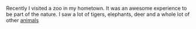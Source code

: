 Recently I visited a zoo in my hometown. It was an awesome experience to be part of the
nature. I saw a lot of tigers, elephants, deer and a whole lot of other [animals](animal/animal.md)
